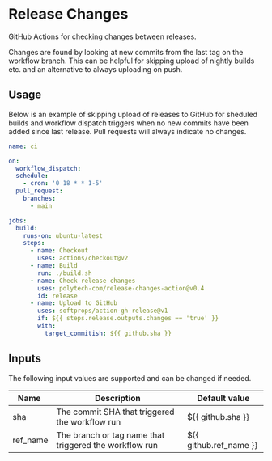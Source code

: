 # Release Changes 

GitHub Actions for checking changes between releases.

Changes are found by looking at new commits from the last tag on the workflow branch. This can be helpful for skipping upload of nightly builds etc. and an alternative to always uploading on push.

## Usage

Below is an example of skipping upload of releases to GitHub for sheduled builds and workflow dispatch triggers when no new commits have been added since last release. Pull requests will always indicate no changes.

```yml
name: ci

on:
  workflow_dispatch:
  schedule:
    - cron: '0 18 * * 1-5'
  pull_request:
    branches:
      - main

jobs:
  build:
    runs-on: ubuntu-latest
    steps:
      - name: Checkout
        uses: actions/checkout@v2
      - name: Build
        run: ./build.sh
      - name: Check release changes
        uses: polytech-com/release-changes-action@v0.4
        id: release
      - name: Upload to GitHub
        uses: softprops/action-gh-release@v1
        if: ${{ steps.release.outputs.changes == 'true' }}
        with:
          target_commitish: ${{ github.sha }}
```

## Inputs

The following input values are supported and can be changed if needed.

| Name | Description | Default value |
| --- | --- | --- |
| sha | The commit SHA that triggered the workflow run | ${{ github.sha }} |
| ref_name | The branch or tag name that triggered the workflow run | ${{ github.ref_name }} |
